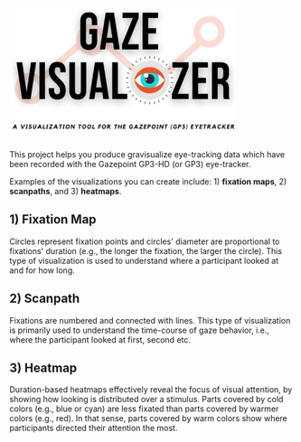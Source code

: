 # <img src = "https://github.com/n3urovirtual/Gaze_Visualizer/blob/main/Images/Gaze_vis_logo.jpg" width = 400, height = 225>
 This project helps you produce gravisualize eye-tracking data which have been recorded with the Gazepoint GP3-HD (or GP3) eye-tracker. 

Examples of the visualizations you can create include: 1) **fixation maps**, 2) **scanpaths**, and 3) **heatmaps**.

## 1) Fixation Map
Circles represent fixation points and circles' diameter are proportional to fixations' duration (e.g., the longer the fixation, the larger the circle). This type of visualization is used to understand where a participant looked at and for how long.

## 2) Scanpath
Fixations are numbered and connected with lines. This type of visualization is primarily used to understand the time-course of gaze behavior, i.e., where the participant looked at first, second etc. 

## 3) Heatmap
Duration-based heatmaps effectively reveal the focus of visual attention, by showing how looking is distributed over a stimulus. Parts covered by cold colors (e.g., blue or cyan) are less fixated than parts covered by warmer colors (e.g., red). In that sense, parts covered by warm colors show where participants directed their attention the most. 
